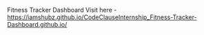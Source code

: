 Fitness Tracker Dashboard
Visit here - https://iamshubz.github.io/CodeClauseInternship_Fitness-Tracker-Dashboard.github.io/
